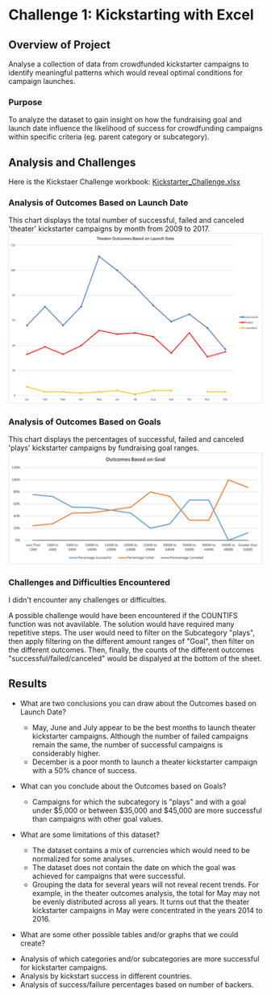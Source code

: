 # Challenge 1: Kickstarting with Excel

## Overview of Project
Analyse a collection of data from crowdfunded kickstarter campaigns to identify meaningful patterns which would reveal optimal conditions for campaign launches.

### Purpose
To analyze the dataset to gain insight on how the fundraising goal and launch date influence the likelihood of success for crowdfunding campaigns within specific criteria (eg. parent category or subcategory).

## Analysis and Challenges
   Here is the Kickstaer Challenge workbook:
   [Kickstarter_Challenge.xlsx](https://github.com/Hala-INTJ/Kickstarter-analysis/blob/main/Kickstarter_Challenge.xlsx)     
        
### Analysis of Outcomes Based on Launch Date
   This chart displays the total number of successful, failed and canceled 'theater' kickstarter campaigns by month from 2009 to 2017. 
   ![Theater_Outcomes_vs_Launch](https://github.com/Hala-INTJ/Kickstarter-analysis/blob/main/Theater_Outcomes_vs_Launch.png)

### Analysis of Outcomes Based on Goals
   This chart displays the percentages of successful, failed and canceled 'plays' kickstarter campaigns by fundraising goal ranges.
   ![Outcomes_vs_Goals](https://github.com/Hala-INTJ/Kickstarter-analysis/blob/main/Outcomes_vs_Goals.png)
    
### Challenges and Difficulties Encountered
I didn't encounter any challenges or difficulties. 

A possible challenge would have been encountered if the COUNTIFS function was not avavilable. The solution would have required many repetitive steps. The user would need to filter on the Subcategory "plays", then apply filtering on the different amount ranges of "Goal", then filter on the different outcomes. Then, finally, the counts of the different outcomes "successful/failed/canceled" would be dispalyed at the bottom of the sheet.    

## Results

- What are two conclusions you can draw about the Outcomes based on Launch Date?
   * May, June and July appear to be the best months to launch theater kickstarter campaigns. Although the number of failed campaigns remain the same, the number of successful campaigns is considerably higher.
   * December is a poor month to launch a theater kickstarter campaign with a 50% chance of success.  

- What can you conclude about the Outcomes based on Goals?
   * Campaigns for which the subcategory is "plays" and with a goal under $5,000 or between $35,000 and $45,000 are more successful than campaigns with other goal values.
    
- What are some limitations of this dataset?
    * The dataset contains a mix of currencies which would need to be normalized for some analyses.
    * The dataset does not contain the date on which the goal was achieved for campaigns that were successful.
    * Grouping the data for several years will not reveal recent trends. For example, in the theater outcomes analysis, the total for May may not be evenly distributed across all years. It turns out that the theater kickstarter campaigns in May were concentrated in the years 2014 to 2016.

- What are some other possible tables and/or graphs that we could create?
*  Analysis of which categories and/or subcategories are more successful for kickstarter campaigns.
*  Analysis by kickstart success in different countries.
*  Analysis of success/failure percentages based on number of backers.

